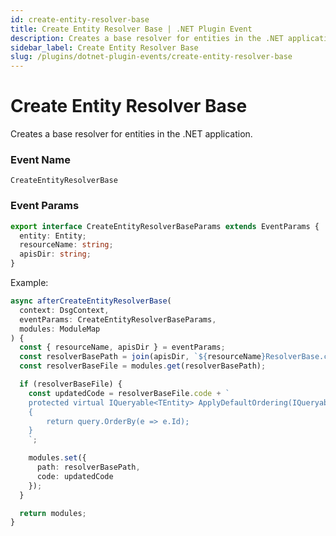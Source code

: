 ```yaml
---
id: create-entity-resolver-base
title: Create Entity Resolver Base | .NET Plugin Event
description: Creates a base resolver for entities in the .NET application.
sidebar_label: Create Entity Resolver Base
slug: /plugins/dotnet-plugin-events/create-entity-resolver-base
---
```


# Create Entity Resolver Base


Creates a base resolver for entities in the .NET application.

### Event Name

`CreateEntityResolverBase`

### Event Params

```ts
export interface CreateEntityResolverBaseParams extends EventParams {
  entity: Entity;
  resourceName: string;
  apisDir: string;
}
```

Example:

```ts
async afterCreateEntityResolverBase(
  context: DsgContext,
  eventParams: CreateEntityResolverBaseParams,
  modules: ModuleMap
) {
  const { resourceName, apisDir } = eventParams;
  const resolverBasePath = join(apisDir, `${resourceName}ResolverBase.cs`);
  const resolverBaseFile = modules.get(resolverBasePath);

  if (resolverBaseFile) {
    const updatedCode = resolverBaseFile.code + `
    protected virtual IQueryable<TEntity> ApplyDefaultOrdering(IQueryable<TEntity> query)
    {
        return query.OrderBy(e => e.Id);
    }
    `;

    modules.set({
      path: resolverBasePath,
      code: updatedCode
    });
  }

  return modules;
}
```